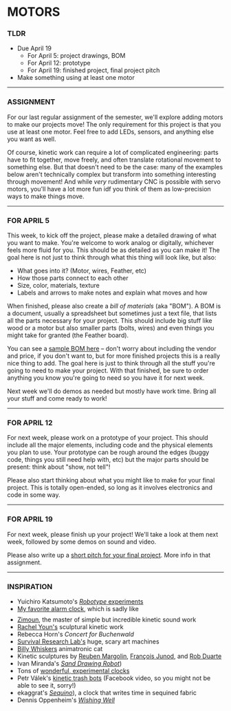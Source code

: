 # MOTORS

### TLDR  
* Due April 19  
  * For April 5: project drawings, BOM  
  * For April 12: prototype  
  * For April 19: finished project, final project pitch  
* Make something using at least one motor  

***

### ASSIGNMENT  
For our last regular assignment of the semester, we'll explore adding motors to make our projects move! The only requirement for this project is that you use at least one motor. Feel free to add LEDs, sensors, and anything else you want as well.

Of course, kinetic work can require a lot of complicated engineering: parts have to fit together, move freely, and often translate rotational movement to something else. But that doesn't need to be the case: many of the examples below aren't technically complex but transform into something interesting through movement! And while *very* rudimentary CNC is possible with servo motors, you'll have a lot more fun idf you think of them as low-precision ways to make things move.

***

### FOR APRIL 5  
This week, to kick off the project, please make a detailed drawing of what you want to make. You're welcome to work analog or digitally, whichever feels more fluid for you. This should be as detailed as you can make it! The goal here is not just to think through what this thing will look like, but also:

* What goes into it? (Motor, wires, Feather, etc)  
* How those parts connect to each other  
* Size, color, materials, texture  
* Labels and arrows to make notes and explain what moves and how  

When finished, please also create a *bill of materials* (aka "BOM"). A BOM is a document, usually a spreadsheet but sometimes just a text file, that lists all the parts necessary for your project. This should include big stuff like wood or a motor but also smaller parts (bolts, wires) and even things you might take for granted (the Feather board).

You can see a [sample BOM here](SampleBOM.md) – don't worry about including the vendor and price, if you don't want to, but for more finished projects this is a really nice thing to add. The goal here is just to think through all the stuff you're going to need to make your project. With that finished, be sure to order anything you know you're going to need so you have it for next week.

Next week we'll do demos as needed but mostly have work time. Bring all your stuff and come ready to work!

***

### FOR APRIL 12  
For next week, please work on a prototype of your project. This should include all the major elements, including code and the physical elements you plan to use. Your prototype can be rough around the edges (buggy code, things you still need help with, etc) but the major parts should be present: think about "show, not tell"!

Please also start thinking about what you might like to make for your final project. This is totally open-ended, so long as it involves electronics and code in some way.

***

### FOR APRIL 19  
For next week, please finish up your project! We'll take a look at them next week, followed by some demos on sound and video.

Please also write up a [short pitch for your final project](https://github.com/jeffThompson/PhysicalComputing/tree/master/Week12_FinalProject). More info in that assignment.

***

### INSPIRATION  
* Yuichiro Katsumoto's [*Robotype* experiments](https://www.katsumotoy.com/research/robotype.html)  
* [My favorite alarm clock](https://www.youtube.com/watch?v=lEjn2gtFqfw), which is sadly like $$$$  
* [Zimoun](https://www.zimoun.net/), the master of simple but incredible kinetic sound work  
* [Rachel Youn's](https://rachelyoun.com/) sculptural kinetic work  
* Rebecca Horn's *Concert for Buchenwald*  
* [Survival Research Lab's](https://srl.org/machines.html) huge, scary art machines  
* [Billy Whiskers](https://vimeo.com/281605331) animatronic cat  
* Kinetic sculptures by [Reuben Margolin](https://www.instagram.com/reubenmargolin), [François Junod](https://hackaday.com/2021/06/29/the-incredible-mechanical-artistry-of-francois-junod/), and [Rob Duarte](https://robduarte.com/)  
* Ivan Miranda's [*Sand Drawing Robot*](https://www.core77.com/posts/100381/Ivan-Mirandas-Sand-Drawing-Robot))  
* Tons of [wonderful, experimental clocks](https://hackaday.com/2020/02/13/tell-time-contest-winners-clocks-to-knock-your-socks-off)  
* Petr Válek's [kinetic trash bots](https://www.facebook.com/100006843614951/videos/2508917492679680/UzpfSTcwMTg1MToxMDEwMjE5NTYwNDU2MjY1OA/) (Facebook video, so you might not be able to see it, sorry!)  
* ekaggrat's [*Sequino*](https://www.hackster.io/ekaggrat/sequino-ec6d50)), a clock that writes time in sequined fabric  
* Dennis Oppenheim's [*Wishing Well*](https://www.dennisaoppenheim.org/wishingwell)  

